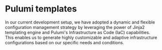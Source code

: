 # Pulumi templates

In our current development setup, we have adopted a dynamic and flexible configuration management strategy by leveraging the power of Jinja2 templating engine and Pulumi's Infrastructure as Code (IaC) capabilities. This enables us to generate highly customizable and adaptive infrastructure configurations based on our specific needs and conditions.